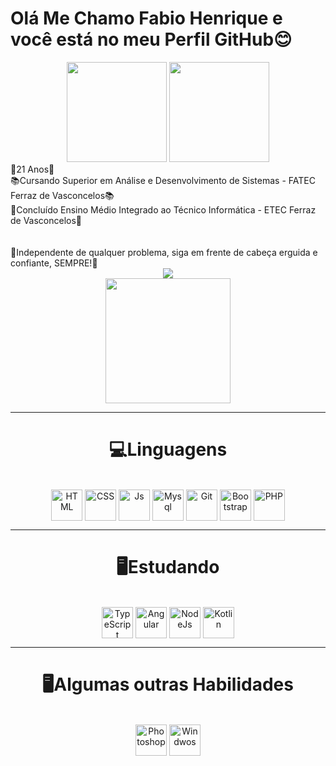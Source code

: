 <h1>Olá Me Chamo Fabio Henrique e você está no meu Perfil GitHub😊</h1>
<div align="center">
  <a href="https://github.com/fabio18reis"></a>
  <img height="160em" src="https://github-readme-stats.vercel.app/api?username=fabio18reis&show_icons=true&theme=tokyonight&include_all_commits=true&count_private=true">
  <img height="160em" src="https://github-readme-stats.vercel.app/api/top-langs/?username=fabio18reis&layout=compact&langs_count=7&theme=tokyonight">
</div>
  👨21 Anos👨<br>
  📚Cursando Superior em Análise e Desenvolvimento de Sistemas - FATEC Ferraz de Vasconcelos📚<br>
  📒Concluído Ensino Médio Integrado ao Técnico Informática - ETEC Ferraz de Vasconcelos📒<br>
  <br>
  <br>
  👊Independente de qualquer problema, siga em frente de cabeça erguida e confiante, SEMPRE!👊
  <div align="center">
  <a href= "https://www.linkedin.com/in/fabio-henrique-silva-falconeri-reis-072a90229" target="_blank">
  <img src="https://img.shields.io/badge/-LinkedIn-%230077B5?style=for-the-badge&logo=linkedin&logoColor=white" target="_blank"></a>
  </div>
  <div align="center">
  <img  border-radius = "30" src="https://media.giphy.com/media/5AGjSNAAbQAkor4AJF/giphy.gif" width="200" height="200" />
  </div>
  <hr>
  <div>
  <h1 align = "center">💻Linguagens</h1>
  <div align="center" style="display: inline_block"><br>
  <img align="center" alt="HTML" height="50" width="50" src="https://cdn.jsdelivr.net/gh/devicons/devicon/icons/css3/css3-plain-wordmark.svg">
  <img align="center" alt="CSS" height="50" width="50" src="https://cdn.jsdelivr.net/gh/devicons/devicon/icons/html5/html5-plain-wordmark.svg">
  <img align="center" alt="Js" height="50" width="50" src="https://cdn.jsdelivr.net/gh/devicons/devicon/icons/javascript/javascript-plain.svg">
  <img align="center" alt="Mysql" height="50" width="50" src="https://cdn.jsdelivr.net/gh/devicons/devicon/icons/mysql/mysql-plain-wordmark.svg">
  <img align="center" alt="Git" height="50" width="50"  src="https://cdn.jsdelivr.net/gh/devicons/devicon/icons/git/git-plain.svg">
  <img align="center" alt="Bootstrap" height="50" width="50"  src="https://cdn.jsdelivr.net/gh/devicons/devicon/icons/bootstrap/bootstrap-plain-wordmark.svg">
  <img align="center" alt="PHP" height="50" width="50"  src="https://cdn.jsdelivr.net/gh/devicons/devicon/icons/php/php-plain.svg">
  </div>
<hr>
<div>
<h1 align = "center">🖥️Estudando</h1>
  <div align="center" style="display: inline_block"><br>
  <img align="center" alt="TypeScript" height="50" width="50" src="https://cdn.jsdelivr.net/gh/devicons/devicon/icons/typescript/typescript-plain.svg">
  <img align="center" alt="Angular" height="50" width="50" src="https://cdn.jsdelivr.net/gh/devicons/devicon/icons/angularjs/angularjs-plain.svg">
  <img align="center" alt="NodeJs" height="50" width="50" src="https://cdn.jsdelivr.net/gh/devicons/devicon/icons/nodejs/nodejs-plain.svg">
  <img align="center" alt="Kotlin" height="50" width="50" src="https://cdn.jsdelivr.net/gh/devicons/devicon/icons/kotlin/kotlin-plain.svg" >
</div>
  <hr>
  <div>
<h1 align = "center">🖥️Algumas outras Habilidades</h1>
  <div align="center" style="display: inline_block"><br>
  <img align="center" alt="Photoshop" height="50" width="50" src="https://cdn.jsdelivr.net/gh/devicons/devicon/icons/photoshop/photoshop-plain.svg">
  <img align="center" alt="Windwos" height="50" width="50" src="https://cdn.jsdelivr.net/gh/devicons/devicon/icons/windows8/windows8-original.svg">
</div>
    
